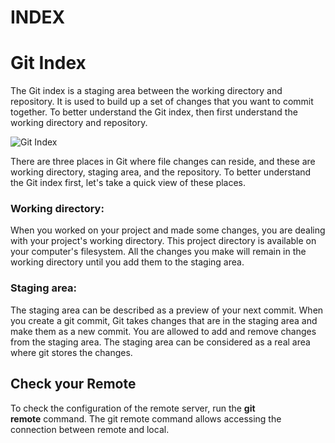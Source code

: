 # INDEX

# Git Index

The Git index is a staging area between the working directory and repository. It is used to build up a set of changes that you want to commit together. To better understand the Git index, then first understand the working directory and repository.

![Git Index](https://static.javatpoint.com/tutorial/git/images/git-index.png)

There are three places in Git where file changes can reside, and these are working directory, staging area, and the repository. To better understand the Git index first, let's take a quick view of these places.

### Working directory:

When you worked on your project and made some changes, you are dealing with your project's working directory. This project directory is available on your computer's filesystem. All the changes you make will remain in the working directory until you add them to the staging area.

### Staging area:

The staging area can be described as a preview of your next commit. When you create a git commit, Git takes changes that are in the staging area and make them as a new commit. You are allowed to add and remove changes from the staging area. The staging area can be considered as a real area where git stores the changes.



## Check your Remote

To check the configuration of the remote server, run the **git remote** command. The git remote command allows accessing the connection between remote and local.

```git

```
